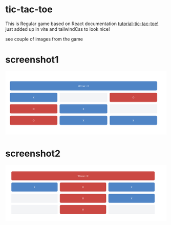 # tic-tac-toe

This is Regular game based on React documentation [tutorial-tic-tac-toe!](https://react.dev/learn/tutorial-tic-tac-toe) just added up in vite and tailwindCss to look nice!

see couple of images from the game

# screenshot1

![screenshot1](https://github.com/Narayanareddy96/tic-tac-toe/blob/5643664dfa56bc795e3b723b97184dc17de2ceca/Screenshot%202023-04-23%20184504.png)

# screenshot2

![screenshot2](https://github.com/Narayanareddy96/tic-tac-toe/blob/5643664dfa56bc795e3b723b97184dc17de2ceca/Screenshot%202023-04-23%20184612.png)
